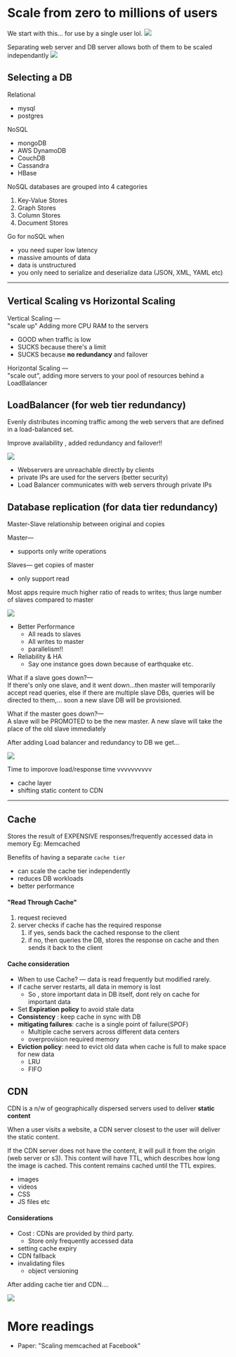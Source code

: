 # Scale from zero to millions of users

We start with this... for use by a single user lol.
![](../assets/system-design-1-01.png)

Separating web server and DB server allows both of them to be scaled independantly
![](../assets/system-design-1-02.png)

## Selecting a DB

Relational

- mysql
- postgres

NoSQL

- mongoDB
- AWS DynamoDB
- CouchDB
- Cassandra
- HBase

NoSQL databases are grouped into 4 categories

1. Key-Value Stores
2. Graph Stores
3. Column Stores
4. Document Stores

Go for noSQL when

- you need super low latency
- massive amounts of data
- data is unstructured
- you only need to serialize and deserialize data (JSON, XML, YAML etc)

<hr/>

## Vertical Scaling vs Horizontal Scaling

Vertical Scaling &mdash;<br/>
"scale up" Adding more CPU RAM to the servers

- GOOD when traffic is low
- SUCKS because there's a limit
- SUCKS because **no redundancy** and failover

Horizontal Scaling &mdash;<br/>
"scale out", adding more servers to your pool of resources behind a LoadBalancer

## LoadBalancer (for web tier redundancy)

Evenly distributes incoming traffic among the web servers that are defined in a load-balanced set.

Improve availability , added redundancy and failover!!

![](../assets/system-design-1-03.png)

- Webservers are unreachable directly by clients
- private IPs are used for the servers (better security)
- Load Balancer communicates with web servers through private IPs
  
## Database replication (for data tier redundancy)

Master-Slave relationship between original and copies

Master&mdash;

- supports only write operations

Slaves&mdash; get copies of master

- only support read

Most apps require much higher ratio of reads to writes; thus large number of slaves compared to master

![](../assets/system-design-1-04.png)

- Better Performance
  - All reads to slaves
  - All writes to master
  - parallelism!!
- Reliability & HA
  - Say one instance goes down because of earthquake etc.

What if a slave goes down?&mdash;<br/>
If there's only one slave, and it went down...then master will temporarily accept read queries, else if there are multiple slave DBs, queries will be directed to them,... soon a new slave DB will be provisioned.

What if the master goes down?&mdash; <br/>
A slave will be PROMOTED to be the new master.
A new slave will take the place of the old slave immediately

After adding Load balancer and redundancy to DB we get...

![](../assets/system-design-1-05.png)

Time to imporove load/response time vvvvvvvvvv

- cache layer
- shifting static content to CDN

<hr/>

## Cache

Stores the result of EXPENSIVE responses/frequently accessed data in memory
Eg: Memcached

Benefits of having a separate `cache tier`

- can scale the cache tier independently
- reduces DB workloads
- better performance

#### "Read Through Cache"

1. request recieved
2. server checks if cache has the required response
   1. if yes, sends back the cached response to the client
   2. if no, then queries the DB, stores the response on cache and then sends it back to the client

#### Cache consideration

- When to use Cache? &mdash; data is read frequently but modified rarely.
- if cache server restarts, all data in memory is lost
  - So , store important data in DB itself, dont rely on cache for important data
- Set **Expiration policy** to avoid stale data
- **Consistency** : keep cache in sync with DB
- **mitigating failures**: cache is a single point of failure(SPOF)
  - Multiple cache servers across different data centers
  - overprovision required memory
- **Eviction policy**: need to evict old data when cache is full to make space for new data
  - LRU
  - FIFO

## CDN

CDN is a n/w of geographically dispersed servers used to deliver **static content**

When a user visits a website, a CDN server closest to the user will deliver the static content.

If the CDN server does not have the content, it will pull it from the origin (web server or s3). This content will have TTL, which describes how long the image is cached. This content remains cached until the TTL expires.

- images
- videos
- CSS
- JS files etc

#### Considerations

- Cost : CDNs are provided by third party.
  - Store only frequently accessed data
- setting cache expiry
- CDN fallback
- invalidating files
  - object versioning

After adding cache tier and CDN....

![](../assets/system-design-1-06.png)

# More readings

- Paper: "Scaling memcached at Facebook"
